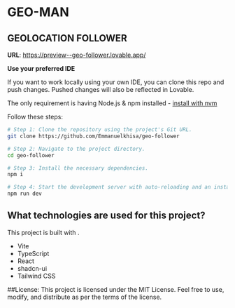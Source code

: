 # GEO-MAN 

## GEOLOCATION FOLLOWER

**URL**: https://preview--geo-follower.lovable.app/

**Use your preferred IDE**

If you want to work locally using your own IDE, you can clone this repo and push changes. Pushed changes will also be reflected in Lovable.

The only requirement is having Node.js & npm installed - [install with nvm](https://github.com/nvm-sh/nvm#installing-and-updating)

Follow these steps:

```sh
# Step 1: Clone the repository using the project's Git URL.
git clone https://github.com/Emmanuelkhisa/geo-follower

# Step 2: Navigate to the project directory.
cd geo-follower

# Step 3: Install the necessary dependencies.
npm i

# Step 4: Start the development server with auto-reloading and an instant preview.
npm run dev
```


## What technologies are used for this project?

This project is built with .

- Vite
- TypeScript
- React
- shadcn-ui
- Tailwind CSS

##License:
This project is licensed under the MIT License. Feel free to use, modify, and distribute as per the terms of the license.
